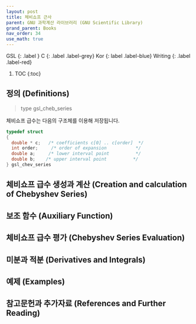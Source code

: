 ```yaml
---
layout: post
title: 체비쇼프 근사
parent: GNU 과학계산 라이브러리 (GNU Scientific Library)
grand_parent: Books
nav_order: 34
use_math: true
---
```


GSL
{: .label }
C
{: .label .label-grey}
Kor
{: label .label-blue}
Writing
{: .label .label-red}

1. TOC
{:toc}


## 정의 (Definitions)

> type gsl_cheb_series

체비쇼프 급수는 다음의 구조체를 이용해 저장됩니다.

```C
typedef struct
{
  double * c;   /* coefficients c[0] .. c[order]  */
  int order;     /* order of expansion           */
  double a;     /* lower interval point          */
  double b;    /* upper interval point          */
} gsl_chev_series
```

## 체비쇼프 급수 생성과 계산 (Creation and calculation of Chebyshev Series)

## 보조 함수 (Auxiliary Function)

## 체비쇼프 급수 평가 (Chebyshev Series Evaluation)

## 미분과 적분 (Derivatives and Integrals)

## 예제 (Examples)

## 참고문헌과 추가자료 (References and Further Reading)

